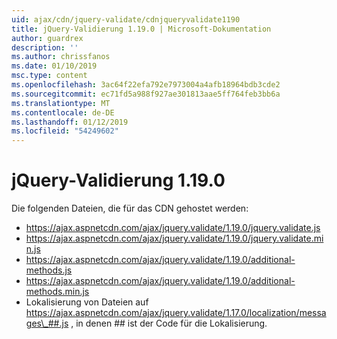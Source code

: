 ```yaml
---
uid: ajax/cdn/jquery-validate/cdnjqueryvalidate1190
title: jQuery-Validierung 1.19.0 | Microsoft-Dokumentation
author: guardrex
description: ''
ms.author: chrissfanos
ms.date: 01/10/2019
msc.type: content
ms.openlocfilehash: 3ac64f22efa792e7973004a4afb18964bdb3cde2
ms.sourcegitcommit: ec71fd5a988f927ae301813aae5ff764feb3bb6a
ms.translationtype: MT
ms.contentlocale: de-DE
ms.lasthandoff: 01/12/2019
ms.locfileid: "54249602"
---
```

<a name="jquery-validation-1190"></a>jQuery-Validierung 1.19.0
====================
Die folgenden Dateien, die für das CDN gehostet werden:

- https://ajax.aspnetcdn.com/ajax/jquery.validate/1.19.0/jquery.validate.js
- https://ajax.aspnetcdn.com/ajax/jquery.validate/1.19.0/jquery.validate.min.js
- https://ajax.aspnetcdn.com/ajax/jquery.validate/1.19.0/additional-methods.js
- https://ajax.aspnetcdn.com/ajax/jquery.validate/1.19.0/additional-methods.min.js
- Lokalisierung von Dateien auf https://ajax.aspnetcdn.com/ajax/jquery.validate/1.17.0/localization/messages\_##.js , in denen ## ist der Code für die Lokalisierung.
